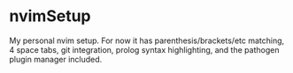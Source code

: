 # nvimSetup

My personal nvim setup. For now it has parenthesis/brackets/etc matching, 4 space tabs, git integration, prolog syntax highlighting, and the pathogen plugin manager included.
